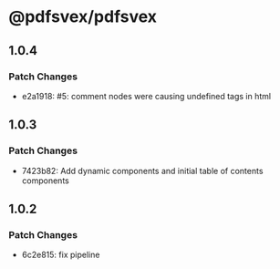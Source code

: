 # @pdfsvex/pdfsvex

## 1.0.4

### Patch Changes

- e2a1918: #5: comment nodes were causing undefined tags in html

## 1.0.3

### Patch Changes

- 7423b82: Add dynamic components and initial table of contents components

## 1.0.2

### Patch Changes

- 6c2e815: fix pipeline
